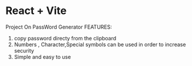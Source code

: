 # React + Vite

Project On PassWord Generator 
FEATURES:
1. copy password directy from the clipboard
2. Numbers , Character,Special symbols can be used in order to increase security
3. Simple and easy to use
